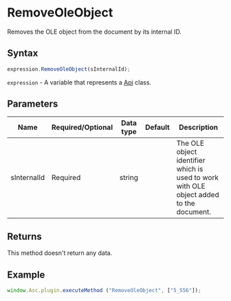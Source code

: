 # RemoveOleObject

Removes the OLE object from the document by its internal ID.

## Syntax

```javascript
expression.RemoveOleObject(sInternalId);
```

`expression` - A variable that represents a [Api](../Api.md) class.

## Parameters

| **Name** | **Required/Optional** | **Data type** | **Default** | **Description** |
| ------------- | ------------- | ------------- | ------------- | ------------- |
| sInternalId | Required | string |  | The OLE object identifier which is used to work with OLE object added to the document. |

## Returns

This method doesn't return any data.

## Example

```javascript
window.Asc.plugin.executeMethod ("RemoveOleObject", ["5_556"]);
```
